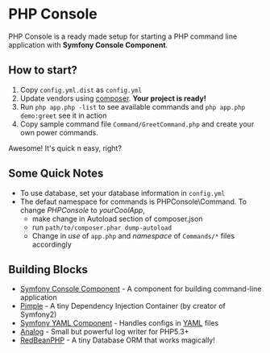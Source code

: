 PHP Console
==================

PHP Console is a ready made setup for starting a PHP command line application with **Symfony Console Component**.

How to start?
----------------

1. Copy `config.yml.dist` as `config.yml`
2. Update vendors using [composer](https://getcomposer.org/doc/00-intro.md). **Your project is ready!**
3. Run `php app.php -list` to see available commands and `php app.php demo:greet` see it in action
4. Copy sample command file `Command/GreetCommand.php` and create your own power commands.

Awesome! It's quick n easy, right?

Some Quick Notes
-------------------

* To use database, set your database information in `config.yml`
* The defaut namespace for commands is PHPConsole\Command. To change *PHPConsole* to *yourCoolApp*, 
    * make change in Autoload section of composer.json
    * run `path/to/composer.phar dump-autoload`
    * Change in _use_ of `app.php` and _namespace_ of `Commands/*` files accordingly

Building Blocks
---------------------

* [Symfony Console Component](http://symfony.com/doc/current/components/console/introduction.html) - A component for building command-line application
* [Pimple](https://github.com/fabpot/Pimple) - A tiny Dependency Injection Container (by creator of Symfony2)
* [Symfony YAML Component](http://symfony.com/doc/current/components/yaml/introduction.html) - Handles configs in [YAML](http://en.wikipedia.org/wiki/YAML) files
* [Analog](https://github.com/jbroadway/analog) - Small but powerful log writer for PHP5.3+ 
* [RedBeanPHP](http://www.redbeanphp.com/) - A tiny Database ORM that works magically! 
